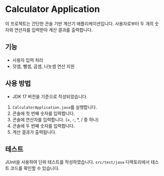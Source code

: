 # Calculator Application

이 프로젝트는 간단한 콘솔 기반 계산기 애플리케이션입니다. 사용자로부터 두 개의 숫자와 연산자를 입력받아 계산 결과를 출력합니다.

## 기능

- 사용자 입력 처리
- 덧셈, 뺄셈, 곱셈, 나눗셈 연산 지원

## 사용 방법

- JDK 17 버전을 기준으로 작성되었습니다.

1. `CalculatorApplication.java`를 실행합니다.
2. 콘솔에 첫 번째 숫자를 입력합니다.
3. 콘솔에 연산자를 입력합니다. (+, -, *, / 중 하나)
4. 콘솔에 두 번째 숫자를 입력합니다.
5. 계산 결과가 출력됩니다.

## 테스트

JUnit을 사용하여 단위 테스트를 작성하였습니다. `src/test/java` 디렉토리에서 테스트 코드를 확인할 수 있습니다.
